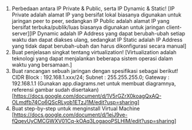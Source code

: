1. Perbedaan antara IP Private & Public, serta IP Dynamic & Static! [IP Private adalah alamat IP yang bersifat lokal biasanya digunakan untuk jaringan peer to peer, sedangkan IP Public adalah alamat IP yang bersifat terbuka/publik/luas biasanya digunakan untuk jaringan client-server][IP Dynamic adalah IP Address yang dapat berubah-ubah setiap waktu dan dapat diakses ulang, sedangkat IP Static adalah IP Address yang tidak dapat berubah-ubah dan harus dikonfigurasi secara manual]
2. Buat penjelasan singkat tentang virtualization! [Virtualization adalah teknologi yang dapat menjalankan beberapa sistem operasi dalam waktu yang bersamaan.]
3. Buat rancangan sebuah jaringan dengan spesifikasi sebagai berikut!
   CIDR Block : 192.168.1.xxx/24;
   Subnet : 255.255.255.0;
   Gateway : 192.168.1.1 (Gunakan app.diagrams.net untuk membuat diagramnya, referensi gambar sudah disertakan)
   [https://docs.google.com/document/d/1V5rGZrX0koagQxAQ-OLmdfb74Co6QScRLyob1ETzJ1M/edit?usp=sharing]
4. Buat step-by-step untuk menginstall Virtual Machine [https://docs.google.com/document/d/1eiJ9ve-fQqevUyCMCGWXV01Cq-kOAq3LogaooPSLHlM/edit?usp=sharing]
